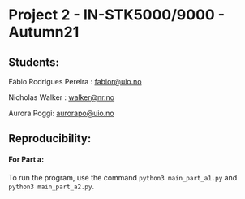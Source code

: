 # **Project 2 - IN-STK5000/9000 - Autumn21**

## **Students:**
Fábio Rodrigues Pereira : fabior@uio.no

Nicholas Walker : walker@nr.no

Aurora Poggi: aurorapo@uio.no

## **Reproducibility:**

#### For Part a:

To run the program, use the command `python3 main_part_a1.py` and `python3 main_part_a2.py`.
